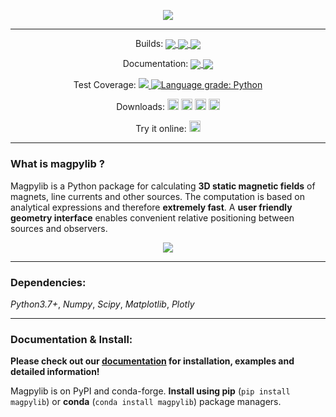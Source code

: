 
<p align="center"><img align="center" src=docs/_static/images/magpylib_flag.png ><p>

---
<div>
<p align="center"> Builds:
<a href="https://anaconda.org/conda-forge/magpylib">
<img align='center' src="https://anaconda.org/conda-forge/magpylib/badges/platforms.svg">
  </a>
<a href="https://dev.azure.com/magpylib/magpylib/_build/latest?definitionId=1&branchName=main"> <img align='center' src="https://dev.azure.com/magpylib/magpylib/_apis/build/status/magpylib.magpylib?branchName=main"> </a>
<a href="https://circleci.com/gh/magpylib/magpylib"> <img align='center' src="https://circleci.com/gh/magpylib/magpylib.svg?style=svg"> </a>

</p>

<p align="center"> Documentation:
<a href="https://magpylib.readthedocs.io/en/latest/"> <img align='center' src="https://readthedocs.org/projects/magpylib/badge/?version=latest"> </a>
<a href="https://opensource.org/licenses/BSD-2-Clause"> <img align='center' src="https://img.shields.io/badge/License-BSD_2--Clause-orange.svg"> </a>
</p>

<p align="center"> Test Coverage:
<a href="https://codecov.io/gh/magpylib/magpylib">
  <img src="https://codecov.io/gh/magpylib/magpylib/branch/main/graph/badge.svg" />

</a>
<a href="https://lgtm.com/projects/g/magpylib/magpylib/context:python"><img alt="Language grade: Python" src="https://img.shields.io/lgtm/grade/python/g/magpylib/magpylib.svg?logo=lgtm&logoWidth=18"/></a>
</p>

<p align="center"> Downloads:
<a href="https://pypi.org/project/magpylib/">
<img src="https://badge.fury.io/py/magpylib.svg" alt="PyPI version" height="18"></a>
<a href="https://anaconda.org/conda-forge/magpylib"><img src="https://anaconda.org/conda-forge/magpylib/badges/version.svg" alt="Conda Cloud" height="18"></a>
<a href="https://anaconda.org/conda-forge/magpylib"><img src="https://anaconda.org/conda-forge/magpylib/badges/downloads.svg" alt="Conda Cloud" height="18"></a>
 <a href="https://anaconda.org/conda-forge/magpylib"><img src="https://anaconda.org/conda-forge/magpylib/badges/installer/conda.svg" alt="Conda Cloud" height="18"></a>
</p>

<p align="center"> Try it online:
<a href="https://mybinder.org/v2/gh/magpylib/magpylib/development?filepath=docs%2Fexamples">
<img src="https://mybinder.org/badge_logo.svg" alt="MyBinder link" height="18"></a>
</p>

</div>

---

### What is magpylib ?
Magpylib is a Python package for calculating **3D static magnetic fields** of magnets, line currents and other sources. The computation is based on analytical expressions and therefore **extremely fast**. A **user friendly geometry interface** enables convenient relative positioning between sources and observers.

<p align="center">
    <img align='center' src=docs/_static/images/index/source_fundamentals.png>
</p>

---

### Dependencies:
_Python3.7+_, _Numpy_, _Scipy_, _Matplotlib_, _Plotly_

---

### Documentation & Install:

**Please check out our [documentation](https://magpylib.readthedocs.io/en/latest) for installation, examples and detailed information!**

Magpylib is on PyPI and conda-forge. **Install using pip** (`pip install magpylib`) or **conda** (`conda install magpylib`) package managers.
